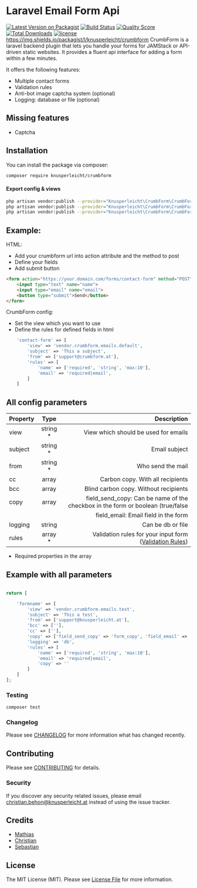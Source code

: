 # Laravel Email Form Api

[![Latest Version on Packagist](https://img.shields.io/packagist/v/knusperleicht/crumbform.svg?style=flat-square)](https://packagist.org/packages/knusperleicht/email-contact-form)
[![Build Status](https://img.shields.io/travis/knusperleicht/crumbform/master.svg?style=flat-square)](https://travis-ci.org/knusperleicht/email-contact-form)
[![Quality Score](https://img.shields.io/scrutinizer/g/knusperleicht/crumbform.svg?style=flat-square)](https://scrutinizer-ci.com/g/knusperleicht/email-contact-form)
[![Total Downloads](https://img.shields.io/packagist/dt/knusperleicht/crumbform.svg?style=flat-square)](https://packagist.org/packages/knusperleicht/email-contact-form)
[![license](https://img.shields.io/packagist/dt/knusperleicht/crumbform.svg?style=flat-square)](https://packagist.org/packages/knusperleicht/email-contact-form)
https://img.shields.io/packagist/l/knusperleicht/crumbform
CrumbForm is a laravel backend plugin that lets you handle your forms for JAMStack or API-driven static websites. It
provides a fluent api interface for adding a form within a few minutes.

It offers the following features:

- Multiple contact forms
- Validation rules
- Anti-bot image captcha system (optional)
- Logging: database or file (optional)

## Missing features
- Captcha

## Installation

You can install the package via composer:

```bash
composer require knusperleicht/crumbform
```

#### Export config & views

``` bash
php artisan vendor:publish --provider="Knusperleicht\CrumbForm\CrumbFormServiceProvider" --tag="config"
php artisan vendor:publish --provider="Knusperleicht\CrumbForm\CrumbFormServiceProvider" --tag="views"
php artisan vendor:publish --provider="Knusperleicht\CrumbForm\CrumbFormServiceProvider" --tag="migrations"
```

## Example:

HTML:

- Add your crumbform url into action attribute and the method to post
- Define your fields
- Add submit button

``` html
<form action="https://your.domain.com/forms/contact-form" method="POST">
    <input type="text" name="name">
    <input type="email" name="email">
    <button type="submit">Send</button>
</form>
```

CrumbForm config:

- Set the view which you want to use
- Define the rules for defined fields in html

``` php
    'contact-form' => [
        'view' => 'vendor.crumbform.emails.default',
        'subject' => 'This a subject',
        'from' => ['support@crumbform.at'],
        'rules' => [
            'name' => ['required', 'string', 'max:10'],
            'email' => 'required|email',
        ]
    ]
```

## All config parameters

| Property  |      Type     | Description|
|-----------|:-------------:|--------:|
| view      | string *      | View which should be used for emails | 
| subject   | string *      |  Email subject |
| from      | string *      |  Who send the mail |
| cc        | array         |  Carbon copy. With all recipients |
| bcc       | array         |  Blind carbon copy. Without recipients |
| copy      | array         |  field_send_copy: Can be name of the checkbox in the form or boolean (true/false |
|           |               |  field_email: Email field in the form |
| logging   | string        |  Can be db or file  |
| rules     | array *        | Validation rules for your input form ([Validation Rules](https://laravel.com/docs/8.x/validation#available-validation-rules)) |

* Required properties in the array

## Example with all parameters

``` php

return [

    'formname' => [
        'view' => 'vendor.crumbform.emails.test',
        'subject' => 'This a test',
        'from' => ['support@knusperleicht.at'],
        'bcc' => [''],
        'cc' => [''],
        'copy' => ['field_send_copy' => 'form_copy', 'field_email' => 'form_email'],
        'logging' => 'db',
        'rules' => [
            'name' => ['required', 'string', 'max:10'],
            'email' => 'required|email',
            'copy' => ''
        ]
    ]
];
```

### Testing

``` bash
composer test
```

### Changelog

Please see [CHANGELOG](CHANGELOG.md) for more information what has changed recently.

## Contributing

Please see [CONTRIBUTING](CONTRIBUTING.md) for details.

### Security

If you discover any security related issues, please email christian.behon@knusperleicht.at instead of using the issue
tracker.

## Credits

- [Mathias](https://github.com/knusperleicht)
- [Christian](https://github.com/knusperleicht)
- [Sebastian](https://github.com/knusperleicht)

## License

The MIT License (MIT). Please see [License File](LICENSE.md) for more information.
